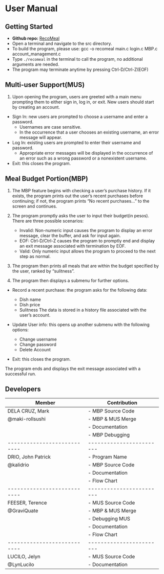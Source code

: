 # User Manual

## Getting Started

- **Github repo:** [RecoMeal](https://github.com/kalidrio/RecoMeal)
- Open a terminal and navigate to the src directory.
- To build the program, please use: gcc -o recomeal main.c login.c MBP.c account_management.c
- Type `./recomeal` in the terminal to call the program, no additional arguments are needed.
- The program may terminate anytime by pressing Ctrl-D/Ctrl-Z(EOF)


## Multi-user Support(MUS)

1. Upon opening the program, users are greeted with a main menu prompting them to either sign in, log in, or exit. New users should start by creating an account. 
  - Sign In: new users are prompted to choose a username and enter a password. 
      - Usernames are case sensitive.
      - In the occurrence that a user chooses an existing username, an error message will appear. 
  - Log In: existing users are prompted to enter their username and password. 
      - Appropriate error messages will be displayed in the occurrence of an error such as a wrong password or a nonexistent username. 
  - Exit: this closes the program. 

## Meal Budget Portion(MBP)

1. The MBP feature begins with checking a user’s purchase history. If it exists, the program prints out the user’s recent purchases before continuing; if not, the program prints “No recent purchases…” to the screen and continues.

2. The program promptly asks the user to input their budget(in pesos). There are three possible scenarios:
    - Invalid: Non-numeric input causes the program to display an error message, clear the buffer, and ask for input again.
    - EOF: Ctrl-D/Ctrl-Z causes the program to promptly end and display an exit message associated with termination by EOF.
    - Valid: Only numeric input allows the program to proceed to the next step as normal.

3. The program then prints all meals that are within the budget specified by the user, ranked by “sulitness”.

4. The program then displays a submenu for further options.
  - Record a recent purchase: the program asks for the following data:
      - Dish name
      - Dish price
      - Sulitness
 The data is stored in a history file associated with the user’s account.

  - Update User info: this opens up another submenu with the following options:
      - Change username
      - Change password
      - Delete Account

  - Exit: this closes the program.



The program ends and displays the exit message associated with a successful run.



## Developers

|         Member            |     Contribution       |
|---------------------------|------------------------|
|   DELA CRUZ, Mark         |  - MBP Source Code     |
|   @maki-rollsushi         |  - MBP & MUS Merge     |
|                           |  - Documentation       |
|                           |  - MBP Debugging       |
|---------------------------|------------------------|
|   DRIO, John Patrick      |  - Program Name        |
|   @kalidrio               |  - MBP Source Code     |
|                           |  - Documentation       |
|                           |  - Flow Chart          |
|---------------------------|------------------------|
|   FEESER, Terence         |  - MUS Source Code     |
|   @GraviQuate             |  - MBP & MUS Merge     |
|                           |  - Debugging MUS       |
|                           |  - Documentation       |
|                           |  - Flow Chart          |
|---------------------------|------------------------|
|   LUCILO, Jelyn           |  - MUS Source Code     |
|   @LynLucilo              |  - Documentation       |






